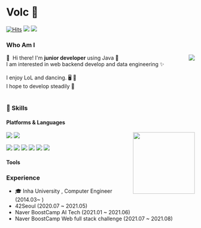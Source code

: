 # Volc 🧐
[![Hits](https://hits.seeyoufarm.com/api/count/incr/badge.svg?url=https%3A%2F%2Fgithub.com%2Fdldydrhkd&count_bg=%23E59915&title_bg=%23846546&icon=&icon_color=%23E7E7E7&title=VISITS&edge_flat=false)](https://hits.seeyoufarm.com)
<a href="mailto:sksda4614@gmail.com" target="_blank"><img src="https://img.shields.io/badge/sksda4614@gmail.com-EA4335?style=flat-square&logo=Gmail&logoColor=white"/></a>
<a href="mailto:sksda4614@naver.com" target="_blank"><img src="https://img.shields.io/badge/sksda4614@naver.com-03C75A?style=flat-square&logo=Naver&logoColor=white"/></a>


### Who Am I

<img align='right' src="http://mazassumnida.wtf/api/v2/generate_badge?boj=dldydrhkd">

<p>
  👋&nbsp; Hi there! I'm <b>junior developer</b> using Java 🚀<br/>
  I am interested in web backend develop and data engineering ✨<br/><br/>
  I enjoy LoL and dancing. 🖥 ️🕺<br/>
  I hope to develop steadily 🏃‍<br/><br/>
</p>

### 💪 Skills
#### Platforms & Languages

<img align='right' src="https://github-readme-stats.vercel.app/api?username=dldydrhkd&theme=cobalt" height="165">

<p>
  <img src="https://img.shields.io/badge/Spring-6DB33F?style=flat-square&logo=Spring&logoColor=white"/>
  <img src="https://img.shields.io/badge/Node.js-339933?style=flat-square&logo=Node.js&logoColor=black"/>
</p>
<p>
  <img src="https://img.shields.io/badge/C-A8B9CC?style=flat-square&logo=C&logoColor=black"/>
  <img src="https://img.shields.io/badge/C++-00599C?style=flat-square&logo=C++&logoColor=white"/>
  <img src="https://img.shields.io/badge/Java-007396?style=flat-square&logo=Java&logoColor=white"/>
  <img src="https://img.shields.io/badge/JavaScript-F7DF1E?style=flat-square&logo=JavaScript&logoColor=white"/>
  <img src="https://img.shields.io/badge/Python-3776AB?style=flat-square&logo=Python&logoColor=black"/>
  <img src="https://img.shields.io/badge/MySQL-447941?style=flat-square&logo=MySQL&logoColor=black"/>
</p>

#### Tools
<p>
</p>

### Experience
- 🎓 Inha University , Computer Engineer (2014.03~ )
- 42Seoul (2020.07 ~ 2021.05)
- Naver BoostCamp AI Tech (2021.01 ~ 2021.06)
- Naver BoostCamp Web full stack challenge (2021.07 ~ 2021.08)
